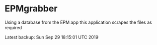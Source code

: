 # EPMgrabber
Using a database from the EPM app this application scrapes the files as required


Latest backup: Sun Sep 29 18:15:01 UTC 2019
